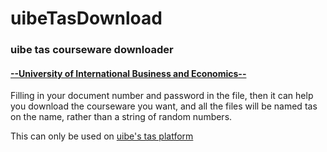 # uibeTasDownload
<h3>uibe tas courseware downloader</h3>
<h4><a href="http://www.uibe.edu.cn/">--University of International Business and Economics--</a></h4>
<p>Filling in your document number and password in the file, then it can help you download the courseware you want, and all the files will be named tas on the name, rather than a string of random numbers.</p>
<p>This can only be used on <a href="http://tas1.uibe.edu.cn:81/Account/Login.aspx">uibe's tas platform</a></p>